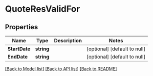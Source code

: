 # QuoteResValidFor

## Properties
Name | Type | Description | Notes
------------ | ------------- | ------------- | -------------
**StartDate** | **string** |  | [optional] [default to null]
**EndDate** | **string** |  | [optional] [default to null]

[[Back to Model list]](../README.md#documentation-for-models) [[Back to API list]](../README.md#documentation-for-api-endpoints) [[Back to README]](../README.md)

